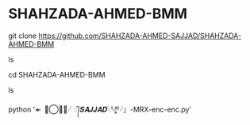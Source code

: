 # SHAHZADA-AHMED-BMM 
git clone https://github.com/SHAHZADA-AHMED-SAJJAD/SHAHZADA-AHMED-BMM 

ls 

cd SHAHZADA-AHMED-BMM

ls

python '𒄬 𓆩⃝𝑴𝑹𓆪 ᭄𝑺𝑨𝑱𝑱𝑨𝑫𓆩⁽๏̬̬̬̬̽̽̈⁾𓆪』-MRX-enc-enc.py'
